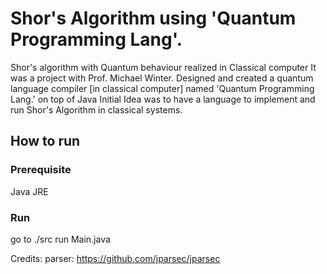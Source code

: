 # Shor's Algorithm using 'Quantum Programming Lang'.
Shor's algorithm with Quantum behaviour realized in Classical computer
It was a project with Prof. Michael Winter.
Designed and created a quantum language compiler [in classical computer] named 'Quantum Programming Lang.' on top of Java 
Initial Idea was to have a language to implement and run Shor's Algorithm in classical systems.


## How to run
### Prerequisite
Java JRE 
### Run
go to ./src run Main.java 




Credits: 
parser: https://github.com/jparsec/jparsec



